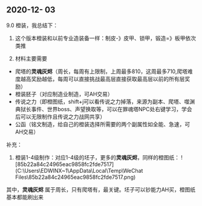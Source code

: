 ## 2020-12- 03

9.0 橙装，我总结下：

1. 这个版本橙装和以前专业造装备一样：制皮-》皮甲、锁甲，锻造=》板甲依次类推

2. 材料主要需要 

  - 爬塔的**灵魂灰烬**（周长，每周有上限制，上周最多810，这周最多710,爬塔难度越高奖励越低，每周可以直接挑战最高层直接获取最高层以前的所有层奖励）
  - 橙装胚子（对应制造业制造，可AH交易）
  - 传说之力（即橙图纸，shift+j可以看传说之力掉落，来源为副本、爬塔、噬渊典狱长事件、世界boss、声望换取等，可以在罪魂塔NPC处右键学习，学会后可以无限制作且传说之力战网共享）
  - 公函（铭文制造，给自己的橙装选择所需要的两个副属性如全能、急速，可AH交易）
  

补充：

1. 橙装1-4级制作：对应1-4级的坯子，更多的**灵魂灰烬**，同样的橙图纸： ![85b22a84c24965eac9858fc2fde7517](C:\Users\EDWINX~1\AppData\Local\Temp\WeChat Files\85b22a84c24965eac9858fc2fde7517.png)

其中，**灵魂灰烬** 属于周长，只有爬塔有，最关键。坯子可以钞能力AH买，橙图纸基本都能刷出来





